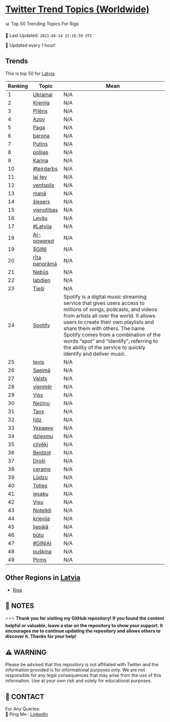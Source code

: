 [Twitter Trend Topics (Worldwide)](https://github.com/ErcinDedeoglu/Twitter-Trend-Topics)
==========


📊 Top 50 Trending Topics For Riga

📆 Last Updated: `2023-04-14 22:16:59 UTC`

🔧 Updated every 1 hour!


## Trends

This is top 50 for [Latvia](</Latvia>)

| Ranking | Topic | Mean |
| ------- | ------------ | ------------ |
| 1 | [Ukrainai](http://twitter.com/search?q=Ukrainai) | N/A |
| 2 | [Kremļa](http://twitter.com/search?q=Krem%c4%bca) | N/A |
| 3 | [Pīlēns](http://twitter.com/search?q=P%c4%abl%c4%93ns) | N/A |
| 4 | [Azov](http://twitter.com/search?q=Azov) | N/A |
| 5 | [Paga](http://twitter.com/search?q=Paga) | N/A |
| 6 | [barona](http://twitter.com/search?q=barona) | N/A |
| 7 | [Putins](http://twitter.com/search?q=Putins) | N/A |
| 8 | [polijas](http://twitter.com/search?q=polijas) | N/A |
| 9 | [Kariņa](http://twitter.com/search?q=Kari%c5%86a) | N/A |
| 10 | [#teirdarbs](http://twitter.com/search?q=%23teirdarbs) | N/A |
| 11 | [lai tev](http://twitter.com/search?q=lai+tev) | N/A |
| 12 | [ventspils](http://twitter.com/search?q=ventspils) | N/A |
| 13 | [manā](http://twitter.com/search?q=man%c4%81) | N/A |
| 14 | [šlesers](http://twitter.com/search?q=%c5%a1lesers) | N/A |
| 15 | [vienotības](http://twitter.com/search?q=vienot%c4%abbas) | N/A |
| 16 | [Levitu](http://twitter.com/search?q=Levitu) | N/A |
| 17 | [#Latvija](http://twitter.com/search?q=%23Latvija) | N/A |
| 18 | [AI-powered](http://twitter.com/search?q=AI-powered) | N/A |
| 19 | [$GINI](http://twitter.com/search?q=%24GINI) | N/A |
| 20 | [rīta panorāmā](http://twitter.com/search?q=r%c4%abta+panor%c4%81m%c4%81) | N/A |
| 21 | [Nebūs](http://twitter.com/search?q=Neb%c5%abs) | N/A |
| 22 | [labdien](http://twitter.com/search?q=labdien) | N/A |
| 23 | [Tieši](http://twitter.com/search?q=Tie%c5%a1i) | N/A |
| 24 | [Spotify](http://twitter.com/search?q=Spotify) | Spotify is a digital music streaming service that gives users access to millions of songs, podcasts, and videos from artists all over the world. It allows users to create their own playlists and share them with others. The name Spotify comes from a combination of the words “spot” and “identify”, referring to the ability of the service to quickly identify and deliver music. |
| 25 | [tevis](http://twitter.com/search?q=tevis) | N/A |
| 26 | [Saeimā](http://twitter.com/search?q=Saeim%c4%81) | N/A |
| 27 | [Valsts](http://twitter.com/search?q=Valsts) | N/A |
| 28 | [vienmēr](http://twitter.com/search?q=vienm%c4%93r) | N/A |
| 29 | [Viss](http://twitter.com/search?q=Viss) | N/A |
| 30 | [Nezinu](http://twitter.com/search?q=Nezinu) | N/A |
| 31 | [Tavs](http://twitter.com/search?q=Tavs) | N/A |
| 32 | [līdz](http://twitter.com/search?q=l%c4%abdz) | N/A |
| 33 | [Украину](http://twitter.com/search?q=%d0%a3%d0%ba%d1%80%d0%b0%d0%b8%d0%bd%d1%83) | N/A |
| 34 | [dziesmu](http://twitter.com/search?q=dziesmu) | N/A |
| 35 | [cilvēki](http://twitter.com/search?q=cilv%c4%93ki) | N/A |
| 36 | [Beidzot](http://twitter.com/search?q=Beidzot) | N/A |
| 37 | [Droši](http://twitter.com/search?q=Dro%c5%a1i) | N/A |
| 38 | [cerams](http://twitter.com/search?q=cerams) | N/A |
| 39 | [Lūdzu](http://twitter.com/search?q=L%c5%abdzu) | N/A |
| 40 | [Toties](http://twitter.com/search?q=Toties) | N/A |
| 41 | [iesaku](http://twitter.com/search?q=iesaku) | N/A |
| 42 | [Visu](http://twitter.com/search?q=Visu) | N/A |
| 43 | [Noteikti](http://twitter.com/search?q=Noteikti) | N/A |
| 44 | [krievija](http://twitter.com/search?q=krievija) | N/A |
| 45 | [liepājā](http://twitter.com/search?q=liep%c4%81j%c4%81) | N/A |
| 46 | [būtu](http://twitter.com/search?q=b%c5%abtu) | N/A |
| 47 | [#GINIAI](http://twitter.com/search?q=%23GINIAI) | N/A |
| 48 | [puškina](http://twitter.com/search?q=pu%c5%a1kina) | N/A |
| 49 | [Pirms](http://twitter.com/search?q=Pirms) | N/A |



## Other Regions in [Latvia](</Latvia>)

* [Riga](</Latvia/Riga.md>)



## 📝 NOTES

⭐⭐⭐ **Thank you for visiting my GitHub repository! If you found the content helpful or valuable, leave a star on the repository to show your support. It encourages me to continue updating the repository and allows others to discover it. Thanks for your help!**


## ⚠️ WARNING

Please be advised that this repository is not affiliated with Twitter and the information provided is for informational purposes only. We are not responsible for any legal consequences that may arise from the use of this information. Use at your own risk and solely for educational purposes.


## 📨 CONTACT

 For Any Queries:  
            🏓 Ping Me : [LinkedIn](https://www.linkedin.com/in/ercindedeoglu/)
